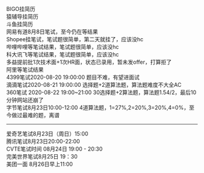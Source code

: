 BIGO挂简历  
猿辅导挂简历  
斗鱼挂简历  
网易有道8月8日笔试，至今仍在等结果  
Shopee挂笔试，笔试题很简单，第二天就挂了，应该没hc  
哔哩哔哩等笔试结果，笔试题很简单，应该没hc  
科大讯飞等笔试结果，笔试题很简单，应该没hc  
多益提前批1次技术面+1次HR面，状态已录用，暂未发offer，打算拒了  
阿里等笔试结果  
4399笔试2020-08-20 19:00:00  题目不难，有望进面试  
滴滴笔试2020-08-21 19:00:00  选择题+2道算法题，算法题难度不大全AC  
360笔试 2020-08-22 19:00~21:00  30选择题+2算法题，算法题1.54/2，最后10分钟网站还崩了  
字节笔试8月23日10:00-12:00  4道算法题，1=27%,2=20%,3=20%,4=0%，至今做过最难的题，离谱  

--------------------------------------------------  

爱奇艺笔试8月23日（周日）15:00  
腾讯笔试8月23日20:00-22:00  
CVTE笔试时间 08月24日 19:00 - 20:30  
完美世界笔试8月25日 19：30  
美团一面 8月26日早上11:00  
